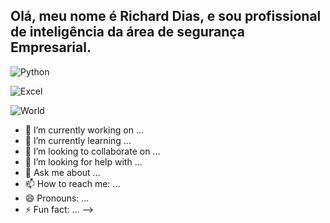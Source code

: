 ## Olá, meu nome é Richard Dias, e sou profissional de inteligência da área de segurança Empresarial.

![Python](https://img.shields.io/badge/Python-3776AB?style=for-the-badge&logo=python&logoColor=white)

![Excel](https://img.shields.io/badge/Microsoft_Excel-217346?style=for-the-badge&logo=microsoft-excel&logoColor=white)

![World](https://img.shields.io/badge/Microsoft_Word-2B579A?style=for-the-badge&logo=microsoft-word&logoColor=white)




- 🔭 I’m currently working on ...
- 🌱 I’m currently learning ...
- 👯 I’m looking to collaborate on ...
- 🤔 I’m looking for help with ...
- 💬 Ask me about ...
- 📫 How to reach me: ...
- 😄 Pronouns: ...
- ⚡ Fun fact: ...
-->
